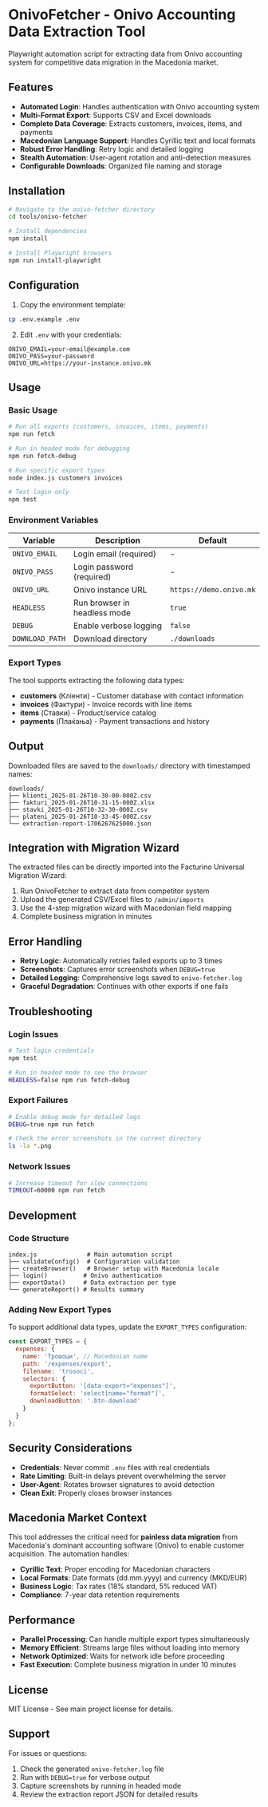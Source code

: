 # OnivoFetcher - Onivo Accounting Data Extraction Tool

Playwright automation script for extracting data from Onivo accounting system for competitive data migration in the Macedonia market.

## Features

- **Automated Login**: Handles authentication with Onivo accounting system
- **Multi-Format Export**: Supports CSV and Excel downloads  
- **Complete Data Coverage**: Extracts customers, invoices, items, and payments
- **Macedonian Language Support**: Handles Cyrillic text and local formats
- **Robust Error Handling**: Retry logic and detailed logging
- **Stealth Automation**: User-agent rotation and anti-detection measures
- **Configurable Downloads**: Organized file naming and storage

## Installation

```bash
# Navigate to the onivo-fetcher directory
cd tools/onivo-fetcher

# Install dependencies
npm install

# Install Playwright browsers
npm run install-playwright
```

## Configuration

1. Copy the environment template:
```bash
cp .env.example .env
```

2. Edit `.env` with your credentials:
```env
ONIVO_EMAIL=your-email@example.com
ONIVO_PASS=your-password
ONIVO_URL=https://your-instance.onivo.mk
```

## Usage

### Basic Usage
```bash
# Run all exports (customers, invoices, items, payments)
npm run fetch

# Run in headed mode for debugging
npm run fetch-debug

# Run specific export types
node index.js customers invoices

# Test login only
npm test
```

### Environment Variables

| Variable | Description | Default |
|----------|-------------|---------|
| `ONIVO_EMAIL` | Login email (required) | - |
| `ONIVO_PASS` | Login password (required) | - |
| `ONIVO_URL` | Onivo instance URL | `https://demo.onivo.mk` |
| `HEADLESS` | Run browser in headless mode | `true` |
| `DEBUG` | Enable verbose logging | `false` |
| `DOWNLOAD_PATH` | Download directory | `./downloads` |

### Export Types

The tool supports extracting the following data types:

- **customers** (Кліенти) - Customer database with contact information
- **invoices** (Фактури) - Invoice records with line items  
- **items** (Ставки) - Product/service catalog
- **payments** (Плаќања) - Payment transactions and history

## Output

Downloaded files are saved to the `downloads/` directory with timestamped names:

```
downloads/
├── klienti_2025-01-26T10-30-00-000Z.csv
├── fakturi_2025-01-26T10-31-15-000Z.xlsx  
├── stavki_2025-01-26T10-32-30-000Z.csv
├── plateni_2025-01-26T10-33-45-000Z.csv
└── extraction-report-1706267625000.json
```

## Integration with Migration Wizard

The extracted files can be directly imported into the Facturino Universal Migration Wizard:

1. Run OnivoFetcher to extract data from competitor system
2. Upload the generated CSV/Excel files to `/admin/imports`
3. Use the 4-step migration wizard with Macedonian field mapping
4. Complete business migration in minutes

## Error Handling

- **Retry Logic**: Automatically retries failed exports up to 3 times
- **Screenshots**: Captures error screenshots when `DEBUG=true`
- **Detailed Logging**: Comprehensive logs saved to `onivo-fetcher.log`
- **Graceful Degradation**: Continues with other exports if one fails

## Troubleshooting

### Login Issues
```bash
# Test login credentials
npm test

# Run in headed mode to see the browser
HEADLESS=false npm run fetch-debug
```

### Export Failures
```bash
# Enable debug mode for detailed logs
DEBUG=true npm run fetch

# Check the error screenshots in the current directory
ls -la *.png
```

### Network Issues
```bash
# Increase timeout for slow connections
TIMEOUT=60000 npm run fetch
```

## Development

### Code Structure

```
index.js              # Main automation script
├── validateConfig()  # Configuration validation
├── createBrowser()   # Browser setup with Macedonia locale
├── login()          # Onivo authentication  
├── exportData()     # Data extraction per type
└── generateReport() # Results summary
```

### Adding New Export Types

To support additional data types, update the `EXPORT_TYPES` configuration:

```javascript
const EXPORT_TYPES = {
  expenses: {
    name: 'Трошоци', // Macedonian name
    path: '/expenses/export',
    filename: 'trosoci',
    selectors: {
      exportButton: '[data-export="expenses"]',
      formatSelect: 'select[name="format"]', 
      downloadButton: '.btn-download'
    }
  }
};
```

## Security Considerations

- **Credentials**: Never commit `.env` files with real credentials
- **Rate Limiting**: Built-in delays prevent overwhelming the server
- **User-Agent**: Rotates browser signatures to avoid detection
- **Clean Exit**: Properly closes browser instances

## Macedonia Market Context

This tool addresses the critical need for **painless data migration** from Macedonia's dominant accounting software (Onivo) to enable customer acquisition. The automation handles:

- **Cyrillic Text**: Proper encoding for Macedonian characters
- **Local Formats**: Date formats (dd.mm.yyyy) and currency (MKD/EUR)
- **Business Logic**: Tax rates (18% standard, 5% reduced VAT)
- **Compliance**: 7-year data retention requirements

## Performance

- **Parallel Processing**: Can handle multiple export types simultaneously
- **Memory Efficient**: Streams large files without loading into memory
- **Network Optimized**: Waits for network idle before proceeding
- **Fast Execution**: Complete business migration in under 10 minutes

## License

MIT License - See main project license for details.

## Support

For issues or questions:
1. Check the generated `onivo-fetcher.log` file
2. Run with `DEBUG=true` for verbose output
3. Capture screenshots by running in headed mode
4. Review the extraction report JSON for detailed results